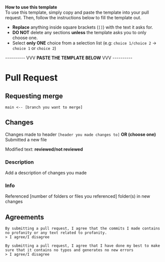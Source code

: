 **How to use this template**<br />
To use this template, simply copy and paste the template into your pull request. Then, follow the instructions below to fill the template out.

- **Replace** anything inside square brackets (`[]`) with the text it asks for. 
- **DO NOT** delete any sections **unless** the template asks you to only choose one. 
- Select **only ONE** choice from a selection list (e.g: `choice 1/choice 2` -> `choice 1` or `choice 2`)



---------- VVV **PASTE THE TEMPLATE BELOW** VVV ----------

# Pull Request 

## Requesting merge
`main <-- [branch you want to merge]`

## Changes
Changes made to header `[header you made changes to]` **OR (choose one)** Submitted a new file 

Modified text: **reviewed/not reviewed**


### Description
Add a description of changes you made 

### Info
Referenced [number of folders or files you referenced] folder(s) in new changes

## Agreements
```
By submitting a pull request, I agree that the commits I made contains no profanity or any text related to profanity.
> I agree/I disagree

By submitting a pull request, I agree that I have done my best to make sure that it contains no typos and generates no new errors
> I agree/I disagree
```
